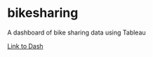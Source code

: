 # bikesharing
A dashboard of bike sharing data using Tableau


[Link to Dash](https://public.tableau.com/views/CitibikeUserAnalysis_16568770539890/CitibikeUserAnalysis?:language=en-US&publish=yes&:display_count=n&:origin=viz_share_link)